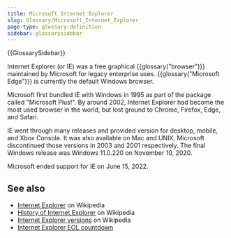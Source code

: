 ```yaml
---
title: Microsoft Internet Explorer
slug: Glossary/Microsoft_Internet_Explorer
page-type: glossary-definition
sidebar: glossarysidebar
---
```


{{GlossarySidebar}}

Internet Explorer (or IE) was a free graphical {{glossary("browser")}} maintained by Microsoft for legacy enterprise uses. {{glossary("Microsoft Edge")}} is currently the default Windows browser.

Microsoft first bundled IE with Windows in 1995 as part of the package called "Microsoft Plus!". By around 2002, Internet Explorer had become the most used browser in the world, but lost ground to Chrome, Firefox, Edge, and Safari.

IE went through many releases and provided version for desktop, mobile, and Xbox Console. It was also available on Mac and UNIX, Microsoft discontinued those versions in 2003 and 2001 respectively. The final Windows release was Windows 11.0.220 on November 10, 2020.

Microsoft ended support for IE on June 15, 2022.

## See also

- [Internet Explorer](https://en.wikipedia.org/wiki/Internet_Explorer) on Wikipedia
- [History of Internet Explorer](https://en.wikipedia.org/wiki/History_of_Internet_Explorer) on Wikipedia
- [Internet Explorer versions](https://en.wikipedia.org/wiki/Internet_Explorer_versions) on Wikipedia
- [Internet Explorer EOL countdown](https://death-to-ie11.com/)
